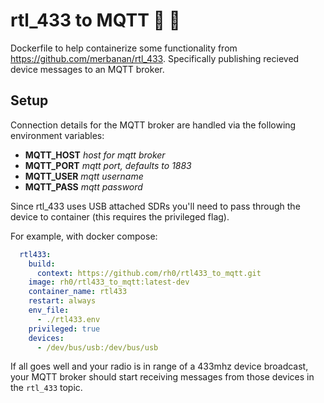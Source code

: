 # rtl_433 to MQTT :satellite: :loudspeaker:

Dockerfile to help containerize some functionality from https://github.com/merbanan/rtl_433.  Specifically publishing recieved device messages to an MQTT broker.

## Setup

Connection details for the MQTT broker are handled via the following environment variables:

+ **MQTT_HOST** _host for mqtt broker_
+ **MQTT_PORT** _mqtt port, defaults to 1883_
+ **MQTT_USER** _mqtt username_
+ **MQTT_PASS** _mqtt password_

Since rtl_433 uses USB attached SDRs you'll need to pass through the device to container (this requires the privileged flag).

For example, with docker compose:

```yaml
  rtl433:
    build:
      context: https://github.com/rh0/rtl433_to_mqtt.git
    image: rh0/rtl433_to_mqtt:latest-dev
    container_name: rtl433
    restart: always
    env_file:
      - ./rtl433.env
    privileged: true
    devices:
      - /dev/bus/usb:/dev/bus/usb
```

If all goes well and your radio is in range of a 433mhz device broadcast, your MQTT broker should start receiving messages from those devices in the `rtl_433` topic.
